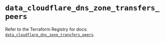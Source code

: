 # `data_cloudflare_dns_zone_transfers_peers`

Refer to the Terraform Registry for docs: [`data_cloudflare_dns_zone_transfers_peers`](https://registry.terraform.io/providers/cloudflare/cloudflare/5.8.2/docs/data-sources/dns_zone_transfers_peers).
